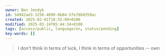 ```yaml
---
owner: Ben Jendyk
id: 54942ad3-3256-4090-8b84-5fe78b0359ac
created: 2025-02-01T18:55:09+0100
modified: 2025-03-24T05:44:34+0100
tags: [access/public, language/en, status/pending]
key-words: []
---
```


> I don't think in terms of luck, I think in terms of opportunities
-- own